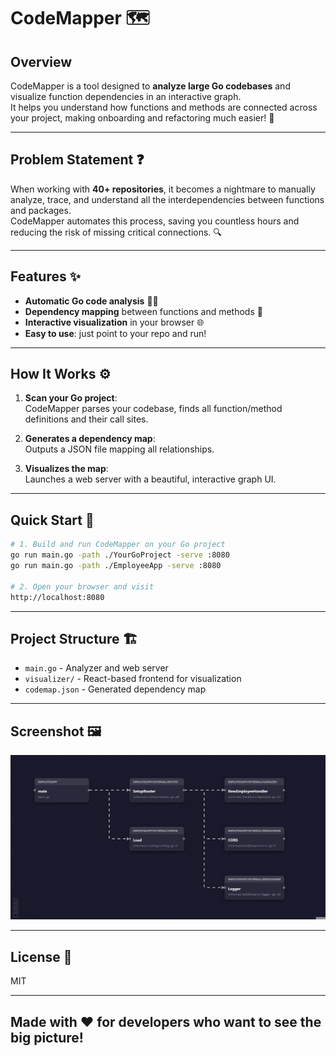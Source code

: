 # CodeMapper 🗺️

## Overview

CodeMapper is a tool designed to **analyze large Go codebases** and visualize function dependencies in an interactive graph.  
It helps you understand how functions and methods are connected across your project, making onboarding and refactoring much easier! 🚀

---

## Problem Statement ❓

When working with **40+ repositories**, it becomes a nightmare to manually analyze, trace, and understand all the interdependencies between functions and packages.  
CodeMapper automates this process, saving you countless hours and reducing the risk of missing critical connections. 🔍

---

## Features ✨

- **Automatic Go code analysis** 🧑‍💻
- **Dependency mapping** between functions and methods 🔗
- **Interactive visualization** in your browser 🌐
- **Easy to use**: just point to your repo and run!

---

## How It Works ⚙️

1. **Scan your Go project**:  
   CodeMapper parses your codebase, finds all function/method definitions and their call sites.

2. **Generates a dependency map**:  
   Outputs a JSON file mapping all relationships.

3. **Visualizes the map**:  
   Launches a web server with a beautiful, interactive graph UI.

---

## Quick Start 🚦

```bash
# 1. Build and run CodeMapper on your Go project
go run main.go -path ./YourGoProject -serve :8080
go run main.go -path ./EmployeeApp -serve :8080

# 2. Open your browser and visit
http://localhost:8080
```

---

## Project Structure 🏗️

- `main.go` - Analyzer and web server
- `visualizer/` - React-based frontend for visualization
- `codemap.json` - Generated dependency map

---
## Screenshot 🖼️

![CodeMapper Screenshot](https://github.com/chinmay-sawant/CodeMapper/blob/master/screenshot/image1.png)

---
## License 📄

MIT

---

## Made with ❤️ for developers who want to see the big picture!
